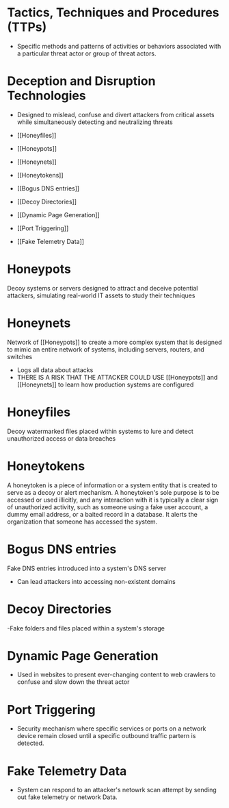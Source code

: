 # Tactics, Techniques and Procedures (TTPs)

- Specific methods and patterns of activities or behaviors associated with a particular threat actor or group of threat actors.

# Deception and Disruption Technologies

- Designed to mislead, confuse and divert attackers from critical assets while simultaneously detecting and neutralizing threats

- [[Honeyfiles]]
- [[Honeypots]]
- [[Honeynets]]
- [[Honeytokens]]
- [[Bogus DNS entries]]
- [[Decoy Directories]]
- [[Dynamic Page Generation]]
- [[Port Triggering]]
- [[Fake Telemetry Data]]

# Honeypots

Decoy systems or servers designed to attract and deceive potential attackers, simulating real-world IT assets to study their techniques

# Honeynets

Network of [[Honeypots]] to create a more complex system that is designed to mimic an entire network of systems, including servers, routers, and switches

- Logs all data about attacks
- THERE IS A RISK THAT THE ATTACKER COULD USE [[Honeypots]] and [[Honeynets]] to learn how production systems are configured

# Honeyfiles

Decoy watermarked files placed within systems to lure and detect unauthorized access or data breaches

# Honeytokens

A honeytoken is a piece of information or a system entity that is created to serve as a decoy or alert mechanism. A honeytoken's sole purpose is to be accessed or used illicitly, and any interaction with it is typically a clear sign of unauthorized activity, such as someone using a fake user account, a dummy email address, or a baited record in a database. It alerts the organization that someone has accessed the system.

# Bogus DNS entries

Fake DNS entries introduced into a system's DNS server

- Can lead attackers into accessing non-existent domains

# Decoy Directories

-Fake folders and files placed within a system's storage

# Dynamic Page Generation

- Used in websites to present ever-changing content to web crawlers to confuse and slow down the threat actor

# Port Triggering

- Security mechanism where specific services or ports on a network device remain closed until a specific outbound traffic partern is detected.

# Fake Telemetry Data

- System can respond to an attacker's netowrk scan attempt by sending out fake telemetry or network Data.

